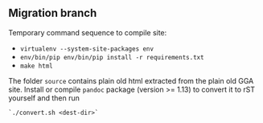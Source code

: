## Migration branch

Temporary command sequence to compile site:

 * `virtualenv --system-site-packages env`
 * `env/bin/pip env/bin/pip install -r requirements.txt`
 * `make html`

The folder `source` contains plain old html extracted from
the plain old GGA site. Install or compile `pandoc` package
(version >= 1.13) to convert it to rST yourself and then run

    `./convert.sh <dest-dir>`
